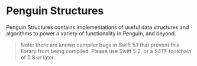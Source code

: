 # Penguin Structures #

Penguin Structures contains implementations of useful data structures and algorithms to power a
variety of functionality in Penguin, and beyond.

> Note: there are known compiler bugs in Swift 5.1 that prevent this library from being compiled.
> Please use Swift 5.2, or a S4TF toolchain of 0.8 or later.
